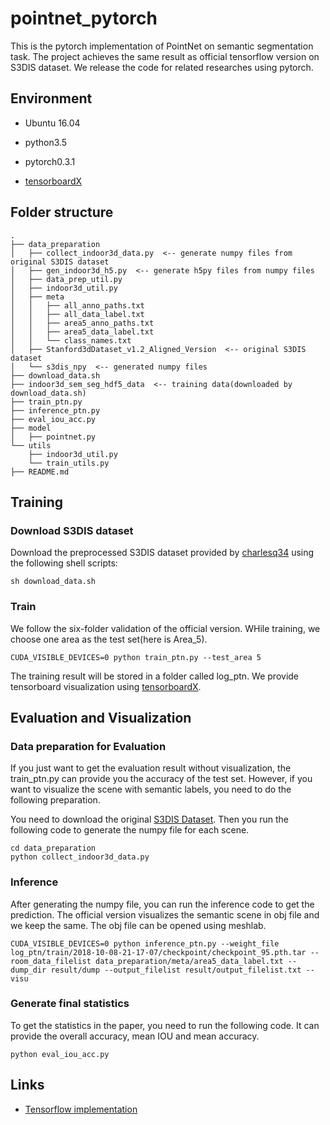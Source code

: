 # pointnet_pytorch
This is the pytorch implementation of PointNet on semantic segmentation task. The project achieves the same result as official tensorflow version on S3DIS dataset. We release the code for related researches using pytorch.

## Environment
* Ubuntu 16.04

* python3.5

* pytorch0.3.1

* <a href="https://github.com/lanpa/tensorboardX" target="_blank">tensorboardX</a>

## Folder structure
```plain
.
├── data_preparation
│   ├── collect_indoor3d_data.py  <-- generate numpy files from original S3DIS dataset
│   ├── gen_indoor3d_h5.py  <-- generate h5py files from numpy files
│   ├── data_prep_util.py
│   ├── indoor3d_util.py
│   ├── meta
│   │   ├── all_anno_paths.txt
│   │   ├── all_data_label.txt
│   │   ├── area5_anno_paths.txt
│   │   ├── area5_data_label.txt
│   │   └── class_names.txt
│   ├── Stanford3dDataset_v1.2_Aligned_Version  <-- original S3DIS dataset
│   └── s3dis_npy  <-- generated numpy files
├── download_data.sh
├── indoor3d_sem_seg_hdf5_data  <-- training data(downloaded by download_data.sh)
├── train_ptn.py
├── inference_ptn.py
├── eval_iou_acc.py
├── model
│   ├── pointnet.py
└── utils
    ├── indoor3d_util.py
    └── train_utils.py
├── README.md

```

## Training
### Download S3DIS dataset
Download the preprocessed S3DIS dataset provided by <a href="https://github.com/charlesq34/pointnet/tree/master/sem_seg" target="_blank">charlesq34</a> using the following shell scripts:
```
sh download_data.sh
```

### Train
We follow the six-folder validation of the official version. WHile training, we choose one area as the test set(here is Area_5).
```
CUDA_VISIBLE_DEVICES=0 python train_ptn.py --test_area 5
```
The training result will be stored in a folder called log_ptn. We provide tensorboard visualization using <a href="https://github.com/lanpa/tensorboardX" target="_blank">tensorboardX</a>.

## Evaluation and Visualization
### Data preparation for Evaluation
If you just want to get the evaluation result without visualization, the train_ptn.py can provide you the accuracy of the test set. However, if you want to visualize the scene with semantic labels, you need to do the following preparation.

You need to download the original <a href="http://buildingparser.stanford.edu/dataset.html">S3DIS Dataset</a>. Then you run the following code to generate the numpy file for each scene.
```
cd data_preparation
python collect_indoor3d_data.py
```

### Inference
After generating the numpy file, you can run the inference code to get the prediction. The official version visualizes the semantic scene in obj file and we keep the same. The obj file can be opened using meshlab.
```
CUDA_VISIBLE_DEVICES=0 python inference_ptn.py --weight_file log_ptn/train/2018-10-08-21-17-07/checkpoint/checkpoint_95.pth.tar --room_data_filelist data_preparation/meta/area5_data_label.txt --dump_dir result/dump --output_filelist result/output_filelist.txt --visu
```

### Generate final statistics
To get the statistics in the paper, you need to run the following code. It can provide the overall accuracy, mean IOU and mean accuracy.
```
python eval_iou_acc.py

```


## Links
* <a href="https://github.com/charlesq34/pointnet" target="_blank">Tensorflow implementation</a>
